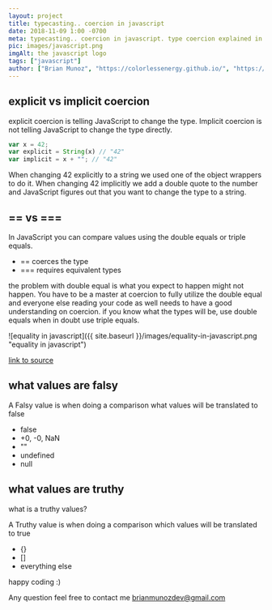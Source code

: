 ```yaml
---
layout: project
title: typecasting.. coercion in javascript
date: 2018-11-09 1:00 -0700
meta: typecasting.. coercion in javascript. type coercion explained in javascript.
pic: images/javascript.png
imgAlt: the javascript logo
tags: ["javascript"]
author: ["Brian Munoz", "https://colorlessenergy.github.io/", "https://github.com/colorlessenergy"]
---
```


## explicit vs implicit coercion

explicit coercion is telling JavaScript to change the type. Implicit coercion is not telling JavaScript to change the type directly.

```javascript
var x = 42;
var explicit = String(x) // "42"
var implicit = x + ""; // "42"
```

When changing 42 explicitly to a string we used one of the object wrappers to do it. When changing 42 implicitly we add a double quote to the number and JavaScript figures out that you want to change the type to a string.

## == vs ===

In JavaScript you can compare values using the double equals or triple equals.

* == coerces the type
* === requires equivalent types

the problem with double equal is what you expect to happen might not happen. You have to be a master at coercion to fully utilize the double equal and everyone else reading your code as well needs to have a good understanding on coercion. if you know what the types will be, use double equals when in doubt use triple equals.


![equality in javascript]({{ site.baseurl }}/images/equality-in-javascript.png "equality in javascript")

[link to source](  https://dorey.github.io/JavaScript-Equality-Table/unified/)

## what values are falsy

A Falsy value is when doing a comparison what values will be translated to false

* false
* +0, -0, NaN
* ""
* undefined
* null

## what values are truthy

what is a truthy values?

A Truthy value is when doing a comparison which values will be translated to true

* {}
* []
* everything else

happy coding :)

Any question feel free to contact me brianmunozdev@gmail.com



